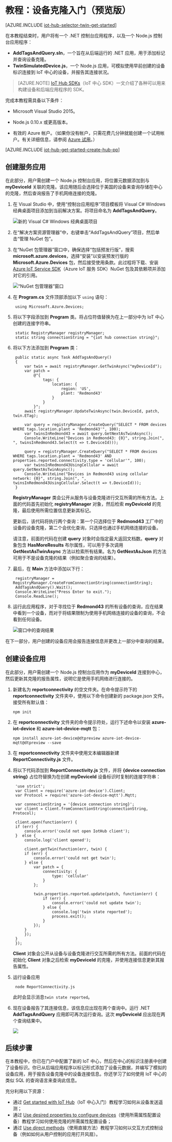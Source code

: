 <properties
	pageTitle="克隆入门 | Microsoft Azure"
	description="本教程介绍如何使用克隆"
	services="iot-hub"
	documentationCenter="node"
	authors="fsautomata"
	manager="timlt"
	editor=""/>  


<tags
     ms.service="iot-hub"
     ms.devlang="node"
     ms.topic="article"
     ms.tgt_pltfrm="na"
     ms.workload="na"
     ms.date="09/13/2016"
     ms.author="elioda"
     wacn.date="11/07/2016"/>  


# 教程：设备克隆入门（预览版）

[AZURE.INCLUDE [iot-hub-selector-twin-get-started](../../includes/iot-hub-selector-twin-get-started.md)]

在本教程结束时，用户将有一个 .NET 控制台应用程序，以及一个 Node.js 控制台应用程序：

* **AddTagsAndQuery.sln**，一个旨在从后端运行的 .NET 应用，用于添加标记并查询设备克隆。
* **TwinSimulatedDevice.js**，一个 Node.js 应用，可模拟使用早前创建的设备标识连接到 IoT 中心的设备，并报告其连接状况。

> [AZURE.NOTE] [IoT Hub SDKs][lnk-hub-sdks]（IoT 中心 SDK）一文介绍了各种可以用来构建设备和后端应用程序的 SDK。

完成本教程需具备以下条件：

+ Microsoft Visual Studio 2015。

+ Node.js 0.10.x 或更高版本。

+ 有效的 Azure 帐户。（如果你没有帐户，只需花费几分钟就能创建一个试用帐户。有关详细信息，请参阅 [Azure 试用][lnk-free-trial]。）

[AZURE.INCLUDE [iot-hub-get-started-create-hub-pp](../../includes/iot-hub-get-started-create-hub-pp.md)]

## 创建服务应用

在此部分，用户需创建一个 Node.js 控制台应用，将位置元数据添加到与 **myDeviceId** 关联的克隆。该应用随后会选择位于美国的设备来查询存储在中心的克隆，然后查询报告了手机网络连接的克隆。

1. 在 Visual Studio 中，使用“控制台应用程序”项目模板将 Visual C# Windows 经典桌面项目添加到当前解决方案。将项目命名为 **AddTagsAndQuery**。

	![新的 Visual C# Windows 经典桌面项目][img-createapp]  


2. 在“解决方案资源管理器”中，右键单击“AddTagsAndQuery”项目，然后单击“管理 NuGet 包”。

3. 在“NuGet 包管理器”窗口中，确保选择“包括预发行版”，搜索 **microsoft.azure.devices**，选择“安装”以安装预发行版的 **Microsoft.Azure.Devices** 包，然后接受使用条款。此过程将下载、安装 [Azure IoT Service SDK][lnk-nuget-service-sdk]（Azure IoT 服务 SDK）NuGet 包及其依赖项并添加对它的引用。

	![“NuGet 包管理器”窗口][img-servicenuget]  


4. 在 **Program.cs** 文件顶部添加以下 `using` 语句：

		using Microsoft.Azure.Devices;

5. 将以下字段添加到 **Program** 类。将占位符值替换为在上一部分中为 IoT 中心创建的连接字符串。

		static RegistryManager registryManager;
        static string connectionString = "{iot hub connection string}";

6. 将以下方法添加到 **Program** 类：

        public static async Task AddTagsAndQuery()
        {
            var twin = await registryManager.GetTwinAsync("myDeviceId");
            var patch =
                @"{
                    tags: {
                        location: {
                            region: 'US',
                            plant: 'Redmond43'
                        }
                    }
                }";
            await registryManager.UpdateTwinAsync(twin.DeviceId, patch, twin.ETag);

            var query = registryManager.CreateQuery("SELECT * FROM devices WHERE tags.location.plant = 'Redmond43'", 100);
            var twinsInRedmond43 = await query.GetNextAsTwinAsync();
            Console.WriteLine("Devices in Redmond43: {0}", string.Join(", ", twinsInRedmond43.Select(t => t.DeviceId)));

            query = registryManager.CreateQuery("SELECT * FROM devices WHERE tags.location.plant = 'Redmond43' AND properties.reported.connectivity.type = 'cellular'", 100);
            var twinsInRedmond43UsingCellular = await query.GetNextAsTwinAsync();
            Console.WriteLine("Devices in Redmond43 using cellular network: {0}", string.Join(", ", twinsInRedmond43UsingCellular.Select(t => t.DeviceId)));
        }

	**RegistryManager** 类会公开从服务与设备克隆进行交互所需的所有方法。上面的代码首先初始化 **registryManager** 对象，然后检索 **myDeviceId** 的克隆，最后使用所需位置信息更新其标记。

    更新后，该代码将执行两个查询：第一个只选择位于 **Redmond43** 工厂中的设备的设备克隆，第二个会优化查询，只选择也通过手机网络连接的设备。

    请注意，前面的代码在创建 **query** 对象时会指定最大返回文档数。**query** 对象包含 **HasMoreResults** 布尔属性，可以用于多次调用 **GetNextAsTwinAsync** 方法以检索所有结果。名为 **GetNextAsJson** 的方法可用于不是设备克隆的结果（例如聚合查询的结果）。

7. 最后，在 **Main** 方法中添加以下行：

        registryManager = RegistryManager.CreateFromConnectionString(connectionString);
        AddTagsAndQuery().Wait();
        Console.WriteLine("Press Enter to exit.");
        Console.ReadLine();

8. 运行此应用程序，对于寻找位于 **Redmond43** 的所有设备的查询，应在结果中看到一个设备，而对于将结果限制为使用手机网络连接的设备的查询，不会看到任何设备。

    ![窗口中的查询结果][img-addtagapp]  


在下一部分，用户创建的设备应用会报告连接信息并更改上一部分中查询的结果。

## 创建设备应用

在此部分，用户需创建一个 Node.js 控制台应用作为 **myDeviceId** 连接到中心，然后更新其克隆的报告属性，说明它是使用手机网络进行连接的。

1. 新建名为 **reportconnectivity** 的空文件夹。在命令提示符下的 **reportconnectivity** 文件夹中，使用以下命令创建新的 package.json 文件。接受所有默认值：

    ```
    npm init
    ```

2. 在 **reportconnectivity** 文件夹的命令提示符处，运行下述命令以安装 **azure-iot-device** 和 **azure-iot-device-mqtt** 包：

    ```
    npm install azure-iot-device@dtpreview azure-iot-device-mqtt@dtpreview --save
    ```

3. 在 **reportconnectivity** 文件夹中使用文本编辑器新建 **ReportConnectivity.js** 文件。

4. 将以下代码添加到 **ReportConnectivity.js** 文件，并将 **{device connection string}** 占位符替换为在创建 **myDeviceId** 设备标识时复制的连接字符串：

        'use strict';
        var Client = require('azure-iot-device').Client;
        var Protocol = require('azure-iot-device-mqtt').Mqtt;

        var connectionString = '{device connection string}';
        var client = Client.fromConnectionString(connectionString, Protocol);

        client.open(function(err) {
        if (err) {
            console.error('could not open IotHub client');
        }  else {
            console.log('client opened');

            client.getTwin(function(err, twin) {
            if (err) {
                console.error('could not get twin');
            } else {
                var patch = {
                    connectivity: {
                        type: 'cellular'
                    }
                };

                twin.properties.reported.update(patch, function(err) {
                    if (err) {
                        console.error('could not update twin');
                    } else {
                        console.log('twin state reported');
                        process.exit();
                    }
                });
            }
            });
        }
        });

    **Client** 对象会公开从设备与设备克隆进行交互所需的所有方法。前面的代码在初始化 **Client** 对象之后检索 **myDeviceId** 的克隆，并使用连接信息更新其报告属性。

5. 运行设备应用

        node ReportConnectivity.js

    此时会显示消息`twin state reported`。

6. 现在设备报告了其连接信息，该信息应出现在两个查询中。运行 .NET **AddTagsAndQuery** 应用即可再次运行查询。这次 **myDeviceId** 应出现在两个查询结果中。

    ![][img-addtagapp2]  


## 后续步骤
在本教程中，你已在门户中配置了新的 IoT 中心，然后在中心的标识注册表中创建了设备标识。你已从后端应用程序以标记形式添加了设备元数据，并编写了模拟的设备应用，用于报告设备克隆中的设备连接信息。你还学习了如何使用 IoT 中心的类似 SQL 的查询语言来查询此信息。

充分利用以下资源：

- 通过 [Get started with IoT Hub][lnk-iothub-getstarted]（IoT 中心入门）教程学习如何从设备发送遥测；
- 通过 [Use desired properties to configure devices][lnk-twin-how-to-configure]（使用所需属性配置设备）教程学习如何使用克隆的所需属性配置设备；
- 通过 [Use direct methods][lnk-methods-tutorial]（使用直接方法）教程学习如何以交互方式控制设备（例如如何从用户控制的应用打开风扇）。

<!-- images -->

[img-servicenuget]: ./media/iot-hub-csharp-node-twin-getstarted/servicesdknuget.png
[img-createapp]: ./media/iot-hub-csharp-node-twin-getstarted/createnetapp.png
[img-addtagapp]: ./media/iot-hub-csharp-node-twin-getstarted/addtagapp.png
[img-addtagapp2]: ./media/iot-hub-csharp-node-twin-getstarted/addtagapp2.png

<!-- links -->

[lnk-hub-sdks]: /documentation/articles/iot-hub-devguide-sdks/
[lnk-free-trial]: /pricing/1rmb-trial/
[lnk-nuget-service-sdk]: https://www.nuget.org/packages/Microsoft.Azure.Devices/1.1.0-preview-004

[lnk-d2c]: /documentation/articles/iot-hub-devguide-messaging/#device-to-cloud-messages
[lnk-methods]: /documentation/articles/iot-hub-devguide-direct-methods/
[lnk-twins]: /documentation/articles/iot-hub-devguide-device-twins/
[lnk-query]: /documentation/articles/iot-hub-devguide-query-language/
[lnk-identity]: /documentation/articles/iot-hub-devguide-identity-registry/

[lnk-iothub-getstarted]: /documentation/articles/iot-hub-node-node-getstarted/
[lnk-methods-tutorial]: /documentation/articles/iot-hub-c2d-methods/
[lnk-twin-how-to-configure]: /documentation/articles/iot-hub-csharp-node-twin-how-to-configure/

[lnk-dev-setup]: https://github.com/Azure/azure-iot-sdks/blob/master/doc/get_started/node-devbox-setup.md

<!---HONumber=Mooncake_1031_2016-->